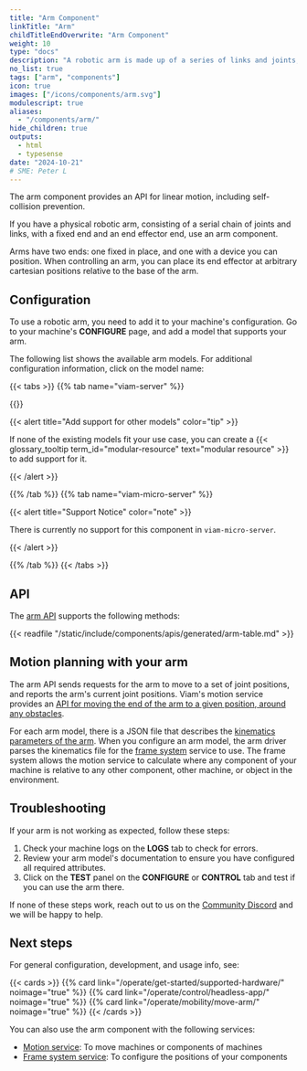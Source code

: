 ```yaml
---
title: "Arm Component"
linkTitle: "Arm"
childTitleEndOverwrite: "Arm Component"
weight: 10
type: "docs"
description: "A robotic arm is made up of a series of links and joints, ending with a device you can position."
no_list: true
tags: ["arm", "components"]
icon: true
images: ["/icons/components/arm.svg"]
modulescript: true
aliases:
  - "/components/arm/"
hide_children: true
outputs:
  - html
  - typesense
date: "2024-10-21"
# SME: Peter L
---
```


The arm component provides an API for linear motion, including self-collision prevention.

If you have a physical robotic arm, consisting of a serial chain of joints and links, with a fixed end and an end effector end, use an arm component.

Arms have two ends: one fixed in place, and one with a device you can position.
When controlling an arm, you can place its end effector at arbitrary cartesian positions relative to the base of the arm.

## Configuration

To use a robotic arm, you need to add it to your machine's configuration.
Go to your machine's **CONFIGURE** page, and add a model that supports your arm.

The following list shows the available arm models.
For additional configuration information, click on the model name:

{{< tabs >}}
{{% tab name="viam-server" %}}

{{<resources api="rdk:component:arm" type="arm" no-intro="true">}}

{{< alert title="Add support for other models" color="tip" >}}

If none of the existing models fit your use case, you can create a {{< glossary_tooltip term_id="modular-resource" text="modular resource" >}} to add support for it.

{{< /alert >}}

{{% /tab %}}
{{% tab name="viam-micro-server" %}}

{{< alert title="Support Notice" color="note" >}}

There is currently no support for this component in `viam-micro-server`.

{{< /alert >}}

{{% /tab %}}
{{< /tabs >}}

## API

The [arm API](/dev/reference/apis/components/arm/) supports the following methods:

{{< readfile "/static/include/components/apis/generated/arm-table.md" >}}

## Motion planning with your arm

The arm API sends requests for the arm to move to a set of joint positions, and reports the arm's current joint positions.
Viam's motion service provides an [API for moving the end of the arm to a given position, around any obstacles](/operate/reference/services/motion/#api).

For each arm model, there is a JSON file that describes the [kinematics parameters of the arm](/operate/reference/kinematic-chain-config/).
When you configure an arm model, the arm driver parses the kinematics file for the [frame system](/operate/mobility/define-geometry/) service to use.
The frame system allows the motion service to calculate where any component of your machine is relative to any other component, other machine, or object in the environment.

## Troubleshooting

If your arm is not working as expected, follow these steps:

1. Check your machine logs on the **LOGS** tab to check for errors.
2. Review your arm model's documentation to ensure you have configured all required attributes.
3. Click on the **TEST** panel on the **CONFIGURE** or **CONTROL** tab and test if you can use the arm there.

If none of these steps work, reach out to us on the [Community Discord](https://discord.gg/viam) and we will be happy to help.

## Next steps

For general configuration, development, and usage info, see:

{{< cards >}}
{{% card link="/operate/get-started/supported-hardware/" noimage="true" %}}
{{% card link="/operate/control/headless-app/" noimage="true" %}}
{{% card link="/operate/mobility/move-arm/" noimage="true" %}}
{{< /cards >}}

You can also use the arm component with the following services:

- [Motion service](/operate/reference/services/slam/services/slam/): To move machines or components of machines
- [Frame system service](/operate/reference/services/navigation/): To configure the positions of your components
